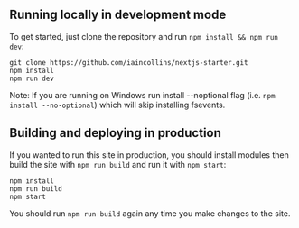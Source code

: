 ## Running locally in development mode

To get started, just clone the repository and run `npm install && npm run dev`:

    git clone https://github.com/iaincollins/nextjs-starter.git
    npm install
    npm run dev

Note: If you are running on Windows run install --noptional flag (i.e. `npm install --no-optional`) which will skip installing fsevents.

## Building and deploying in production

If you wanted to run this site in production, you should install modules then build the site with `npm run build` and run it with `npm start`:

    npm install
    npm run build
    npm start

You should run `npm run build` again any time you make changes to the site.
